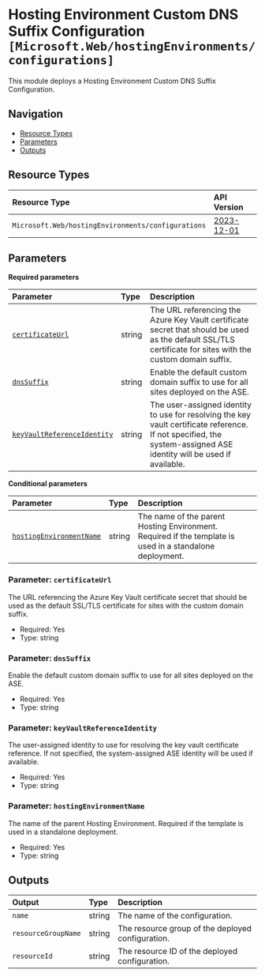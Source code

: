 # Hosting Environment Custom DNS Suffix Configuration `[Microsoft.Web/hostingEnvironments/configurations]`

This module deploys a Hosting Environment Custom DNS Suffix Configuration.

## Navigation

- [Resource Types](#Resource-Types)
- [Parameters](#Parameters)
- [Outputs](#Outputs)

## Resource Types

| Resource Type | API Version |
| :-- | :-- |
| `Microsoft.Web/hostingEnvironments/configurations` | [2023-12-01](https://learn.microsoft.com/en-us/azure/templates/Microsoft.Web/2023-12-01/hostingEnvironments/configurations) |

## Parameters

**Required parameters**

| Parameter | Type | Description |
| :-- | :-- | :-- |
| [`certificateUrl`](#parameter-certificateurl) | string | The URL referencing the Azure Key Vault certificate secret that should be used as the default SSL/TLS certificate for sites with the custom domain suffix. |
| [`dnsSuffix`](#parameter-dnssuffix) | string | Enable the default custom domain suffix to use for all sites deployed on the ASE. |
| [`keyVaultReferenceIdentity`](#parameter-keyvaultreferenceidentity) | string | The user-assigned identity to use for resolving the key vault certificate reference. If not specified, the system-assigned ASE identity will be used if available. |

**Conditional parameters**

| Parameter | Type | Description |
| :-- | :-- | :-- |
| [`hostingEnvironmentName`](#parameter-hostingenvironmentname) | string | The name of the parent Hosting Environment. Required if the template is used in a standalone deployment. |

### Parameter: `certificateUrl`

The URL referencing the Azure Key Vault certificate secret that should be used as the default SSL/TLS certificate for sites with the custom domain suffix.

- Required: Yes
- Type: string

### Parameter: `dnsSuffix`

Enable the default custom domain suffix to use for all sites deployed on the ASE.

- Required: Yes
- Type: string

### Parameter: `keyVaultReferenceIdentity`

The user-assigned identity to use for resolving the key vault certificate reference. If not specified, the system-assigned ASE identity will be used if available.

- Required: Yes
- Type: string

### Parameter: `hostingEnvironmentName`

The name of the parent Hosting Environment. Required if the template is used in a standalone deployment.

- Required: Yes
- Type: string

## Outputs

| Output | Type | Description |
| :-- | :-- | :-- |
| `name` | string | The name of the configuration. |
| `resourceGroupName` | string | The resource group of the deployed configuration. |
| `resourceId` | string | The resource ID of the deployed configuration. |
